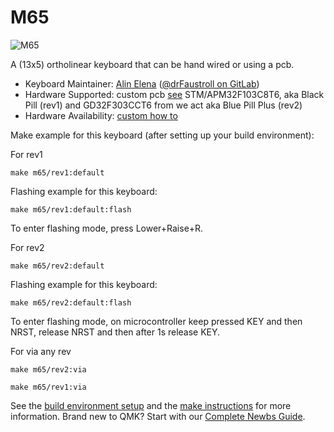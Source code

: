 # M65

![M65](https://i.imgur.com/gXuecush.jpg)

A  (13x5) ortholinear keyboard that can be hand wired or using a pcb.

* Keyboard Maintainer: [Alin Elena](https://github.com/alinelena) ([@drFaustroll on GitLab](https://gitlab.com/drFaustroll))
* Hardware Supported: custom pcb [see](https://gitlab.com/drFaustroll/m65) STM/APM32F103C8T6, aka Black Pill (rev1)  and
  GD32F303CCT6 from we act aka Blue Pill Plus (rev2)
* Hardware Availability: [custom how to](https://alin.elena.space/blog/keeblego/)


Make example for this keyboard (after setting up your build environment):

For rev1

    make m65/rev1:default

Flashing example for this keyboard:

    make m65/rev1:default:flash

To enter flashing mode, press Lower+Raise+R.

For rev2

    make m65/rev2:default

Flashing example for this keyboard:

    make m65/rev2:default:flash

To enter flashing mode, on microcontroller keep pressed KEY and then NRST, release NRST and then after 1s release KEY.

For via any rev

    make m65/rev2:via

    make m65/rev1:via

See the [build environment setup](https://docs.qmk.fm/#/getting_started_build_tools) and the [make instructions](https://docs.qmk.fm/#/getting_started_make_guide) for more information. Brand new to QMK? Start with our [Complete Newbs Guide](https://docs.qmk.fm/#/newbs).
